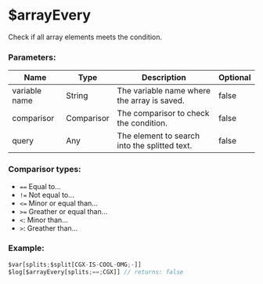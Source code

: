 # $arrayEvery
Check if all array elements meets the condition.

### Parameters:
| Name           | Type                | Description                                  | Optional |
| -------------- | ------------------- | -------------------------------------------- | -------- |
| variable name  | String              | The variable name where the array is saved.  | false    |
| comparisor     | Comparisor          | The comparisor to check the condition.       | false    |
| query          | Any                 | The element to search into the splitted text.| false    |

### Comparisor types:
- `==` Equal to...
- `!=` Not equal to...
- `<=` Minor or equal than...
- `>=` Greather or equal than...
- `<`: Minor than...
- `>`: Greather than...

### Example:
```js
$var[splits;$split[CGX-IS-COOL-OMG;-]]
$log[$arrayEvery[splits;==;CGX]] // returns: false
```
